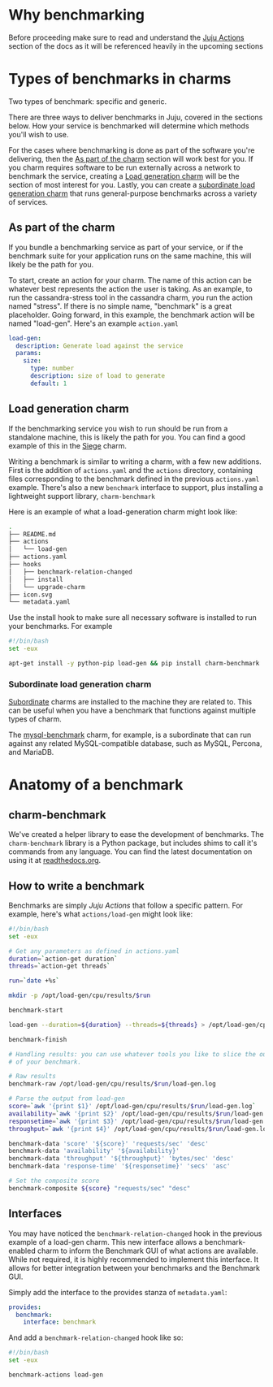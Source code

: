 # Why benchmarking

Before proceeding make sure to read and understand the [Juju Actions](./authors-charm-actions)
section of the docs as it will be referenced heavily in the upcoming sections

# Types of benchmarks in charms

Two types of benchmark: specific and generic.

There are three ways to deliver benchmarks in Juju, covered in the sections below. How your service is benchmarked will determine which methods you'll wish to use.

For the cases where benchmarking is done as part of the software you're delivering, then the [As part of the charm](#as-part-of-the-charm) section will work best for you.
If you charm requires software to be run externally across a network to
benchmark the service, creating a [Load generation charm](#load-generation-charm)
will be the section of most interest for you. Lastly, you can create a [subordinate load generation charm](#subordinate-load-generation-charm) that runs general-purpose benchmarks across a variety of services.

## As part of the charm

If you bundle a benchmarking service as part of your service, or if the benchmark
suite for your application runs on the same machine, this will likely be the path
for you.

To start, create an action for your charm. The name of this action can be whatever
best represents the action the user is taking. As an example, to run the
cassandra-stress tool in the cassandra charm, you run the action named "stress".
If there is no simple name, "benchmark" is a great placeholder. Going forward, in
this example, the benchmark action will be named "load-gen". Here's an example
`action.yaml`

```yaml
load-gen:
  description: Generate load against the service
  params:
    size:
      type: number
      description: size of load to generate
      default: 1
```

## Load generation charm

If the benchmarking service you wish to run should be run from a standalone machine, this is likely the path for you. You can find a good example of this in the [Siege](https://github.com/juju-solutions/siege) charm.

Writing a benchmark is similar to writing a charm, with a few new additions.
First is the addition of `actions.yaml` and the `actions` directory, containing files corresponding to the benchmark defined in the previous `actions.yaml` example. There's also a new `benchmark` interface to support, plus installing a lightweight support library, `charm-benchmark`

Here is an example of what a load-generation charm might look like:

```bash
.
├── README.md
├── actions
│   └── load-gen
├── actions.yaml
├── hooks
│   ├── benchmark-relation-changed
│   ├── install
│   └── upgrade-charm
├── icon.svg
└── metadata.yaml
```

Use the install hook to make sure all necessary software is installed to run your benchmarks. For example

```bash
#!/bin/bash
set -eux

apt-get install -y python-pip load-gen && pip install charm-benchmark
```

### Subordinate load generation charm

[Subordinate](./authors-subordinate-service) charms are installed to the machine they are related to. This can be useful when you have a benchmark that functions against multiple types of charm.

The [mysql-benchmark](https://github.com/juju-solutions/mysql-benchmark) charm, for example, is a subordinate that can run against any related MySQL-compatible database, such as MySQL, Percona, and MariaDB.

# Anatomy of a benchmark

## charm-benchmark

We've created a helper library to ease the development of benchmarks. The `charm-benchmark` library is a Python package, but includes shims to call it's commands from any language. You can find the latest documentation on using it at [readthedocs.org](http://charm-benchmark.readthedocs.org/en/latest/).

## How to write a benchmark

Benchmarks are simply *Juju Actions* that follow a specific pattern. For example, here's what `actions/load-gen` might look like:

```bash
#!/bin/bash
set -eux

# Get any parameters as defined in actions.yaml
duration=`action-get duration`
threads=`action-get threads`

run=`date +%s`

mkdir -p /opt/load-gen/cpu/results/$run

benchmark-start

load-gen --duration=${duration} --threads=${threads} > /opt/load-gen/cpu/results/$run/load-gen.log

benchmark-finish

# Handling results: you can use whatever tools you like to slice the output
# of your benchmark.

# Raw results
benchmark-raw /opt/load-gen/cpu/results/$run/load-gen.log

# Parse the output from load-gen
score=`awk '{print $1}' /opt/load-gen/cpu/results/$run/load-gen.log`
availability=`awk '{print $2}' /opt/load-gen/cpu/results/$run/load-gen.log`
responsetime=`awk '{print $3}' /opt/load-gen/cpu/results/$run/load-gen.log`
throughput=`awk '{print $4}' /opt/load-gen/cpu/results/$run/load-gen.log`

benchmark-data 'score' '${score}' 'requests/sec' 'desc'
benchmark-data 'availability' '${availability}'
benchmark-data 'throughput' '${throughput}' 'bytes/sec' 'desc'
benchmark-data 'response-time' '${responsetime}' 'secs' 'asc'

# Set the composite score
benchmark-composite ${score} "requests/sec" "desc"
```

## Interfaces

You may have noticed the `benchmark-relation-changed` hook in the previous example of a load-gen charm. This new interface allows a benchmark-enabled charm to inform the Benchmark GUI of what actions are available. While not required, it is highly recommended to implement this interface. It allows for better integration between your benchmarks and the Benchmark GUI.

Simply add the interface to the provides stanza of `metadata.yaml`:

```yaml
provides:
  benchmark:
    interface: benchmark
```

And add a `benchmark-relation-changed` hook like so:

```bash
#!/bin/bash
set -eux

benchmark-actions load-gen

```
